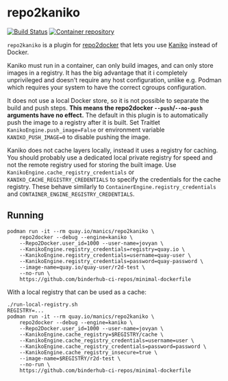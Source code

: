 # repo2kaniko

[![Build Status](https://github.com/manics/repo2kaniko/actions/workflows/build.yml/badge.svg)](https://github.com/manics/repo2kaniko/actions/workflows/build.yml)
[![Container repository](https://img.shields.io/badge/quay.io-container-purple)](https://quay.io/repository/manics/repo2kaniko?tab=tags)

`repo2kaniko` is a plugin for [repo2docker](http://repo2docker.readthedocs.io) that lets you use [Kaniko](https://github.com/GoogleContainerTools/kaniko) instead of Docker.

Kaniko must run in a container, can only build images, and can only store images in a registry.
It has the big advantage that it i completely unprivileged and doesn't require any host configuration, unlike e.g. Podman which requires your system to have the correct cgroups configuration.

It does not use a local Docker store, so it is not possible to separate the build and push steps.
**This means the repo2docker `--push`/`--no-push` arguments have no effect.**
The default in this plugin is to automatically push the image to a registry after it is built.
Set Traitlet `KanikoEngine.push_image=False` or environment variable `KANIKO_PUSH_IMAGE=0` to disable pushing the image.

Kaniko does not cache layers locally, instead it uses a registry for caching.
You should probably use a dedicated local private registry for speed and not the remote registry used for storing the built image.
Use `KanikoEngine.cache_registry_credentials` or `KANIKO_CACHE_REGISTRY_CREDENTIALS` to specify the credentials for the cache registry.
These behave similarly to `ContainerEngine.registry_credentials` and `CONTAINER_ENGINE_REGISTRY_CREDENTIALS`.

## Running

```
podman run -it --rm quay.io/manics/repo2kaniko \
    repo2docker --debug --engine=kaniko \
    --Repo2Docker.user_id=1000 --user-name=jovyan \
    --KanikoEngine.registry_credentials=registry=quay.io \
    --KanikoEngine.registry_credentials=username=quay-user \
    --KanikoEngine.registry_credentials=password=quay-password \
    --image-name=quay.io/quay-user/r2d-test \
    --no-run \
    https://github.com/binderhub-ci-repos/minimal-dockerfile
```

With a local registry that can be used as a cache:

```
./run-local-registry.sh
REGISTRY=...
podman run -it --rm quay.io/manics/repo2kaniko \
    repo2docker --debug --engine=kaniko \
    --Repo2Docker.user_id=1000 --user-name=jovyan \
    --KanikoEngine.cache_registry=$REGISTRY/cache \
    --KanikoEngine.cache_registry_credentials=username=user \
    --KanikoEngine.cache_registry_credentials=password=password \
    --KanikoEngine.cache_registry_insecure=true \
    --image-name=$REGISTRY/r2d-test \
    --no-run \
    https://github.com/binderhub-ci-repos/minimal-dockerfile
```
